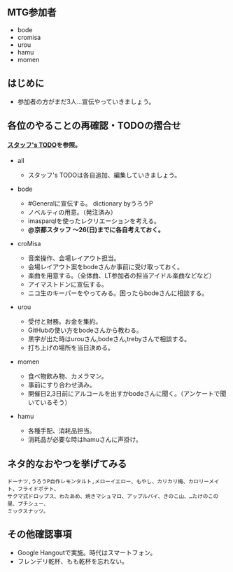 ## MTG参加者
  - bode 
  - cromisa
  - urou
  - hamu
  - momen

## はじめに
  - 参加者の方がまだ3人…宣伝やっていきましょう。

## 各位のやることの再確認・TODOの摺合せ
  #### [スタッフ's TODO](https://github.com/imas/hackathon/issues/51#issuecomment-316774636)を参照。

  - all
    - スタッフ's TODOは各自追加、編集していきましょう。

  - bode
    - #Generalに宣伝する。 dictionary byうろうP
    - ノベルティの用意。（発注済み）
    - imasparqlを使ったレクリエーションを考える。
    - **@京都スタッフ 〜26(日)までに各自考えておく。**
    
  - croMisa
    - 音楽操作、会場レイアウト担当。
    - 会場レイアウト案をbodeさんか事前に受け取っておく。
    - 楽曲を用意する。（全体曲、LT参加者の担当アイドル楽曲などなど）
    - アイマストドンに宣伝する。
    - ニコ生のキーパーをやってみる。困ったらbodeさんに相談する。

  - urou
    - 受付と財務。お金を集約。
    - GitHubの使い方をbodeさんから教わる。
    - 黒字が出た時はurouさん,bodeさん,trebyさんで相談する。
    - 打ち上げの場所を当日決める。

  - momen
    - 食べ物飲み物、カメラマン。
    - 事前にすり合わせ済み。
    - 開催日2,3日前にアルコールを出すかbodeさんに聞く。（アンケートで聞いているそう）

  - hamu
    - 各種手配、消耗品担当。
    - 消耗品が必要な時はhamuさんに声掛け。

## ネタ的なおやつを挙げてみる

    ドーナツ,うろうP自作レモンタルト,メローイエロー、もやし、カリカリ梅、カロリーメイト、フライドポテト、
    サクマ式ドロップス、わたあめ、焼きマシュマロ、アップルパイ、きのこ山、…たけのこの里、プチシュー、
    ミックスナッツ。

## その他確認事項
  - Google Hangoutで実施。時代はスマートフォン。
  - フレンデリ乾杯、もも乾杯を忘れない。
